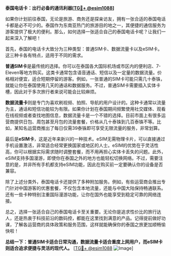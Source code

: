 **泰国电话卡：出行必备的通讯利器[[TG💪+ @esim1088](https://t.me/s/esim1088)]**

如果你计划前往泰国，无论是旅游、商务还是探亲访友，拥有一张合适的泰国电话卡都是必不可少的。泰国作为东南亚热门的旅游目的地之一，其便捷的通信服务为游客提供了极大的便利。那么，如何选择一张适合自己的泰国电话卡呢？让我们一起来深入了解吧！

首先，泰国的电话卡大致分为三种类型：普通SIM卡、数据流量卡以及eSIM卡。这三种卡各有特点，适用于不同的需求。

**普通SIM卡**是最传统的选择。你可以在泰国各大国际机场或市区内的便利店、7-Eleven等地方购买。这类卡通常包含语音通话、短信以及一定量的数据流量。价格相对便宜，适合短期停留的游客。例如，一张普通的SIM卡可能只需几十泰铢，就能让你在泰国使用几天的通话和数据服务。不过，普通SIM卡需要插入实体卡槽，因此对于多次旅行者来说可能会比较麻烦。

**数据流量卡**则是专门为喜欢刷视频、拍照、导航的用户设计的。这种卡通常以流量为主，通话和短信功能较为有限。如果你计划在泰国期间频繁使用社交媒体、观看在线视频或者查找地图信息，数据流量卡是一个不错的选择。目前市面上有很多运营商提供日包、周包甚至月包的流量套餐，价格从几十泰铢到几百泰铢不等。比如，某知名运营商推出了每日仅需39泰铢即可享受无限流量的服务，非常划算。

最后是**eSIM卡**，这是近年来新兴的一种技术。eSIM无需物理卡片，可以直接通过手机设置激活，非常适合经常更换国家或地区的人士。eSIM的优势在于灵活性高，你可以根据实际需求随时调整套餐，而不用再担心实体卡丢失的问题。此外，eSIM支持多国漫游，即使你在泰国之外的地方也能轻松切换网络。不过，需要注意的是，并非所有手机都支持eSIM功能，因此在购买前一定要确认你的设备是否兼容。

除了上述分类外，泰国电话卡还提供了多种附加服务。例如，有些运营商会推出专门针对中国游客的优惠套餐，不仅包含本地流量，还能与中国大陆保持畅通联系。还有一些卡种特别注重国际漫游功能，让你在国外也能享受到稳定可靠的网络连接。

总之，选择一张适合自己的泰国电话卡至关重要。无论你是追求性价比的旅行达人，还是热衷于科技前沿的数码控，都能在这里找到满意的产品。记得提前做好功课，了解各运营商的具体政策和服务范围，这样就能确保你的泰国之旅更加顺畅愉快啦！

**总结一下：普通SIM卡适合日常沟通，数据流量卡适合重度上网用户，而eSIM卡则适合追求便捷与灵活的现代人。** [[TG💪+ @esim1088](https://t.me/s/esim1088) ![Image](https://i.postimg.cc/4NQfJmqS/Snipaste-2025-05-13-00-14-12.png)]